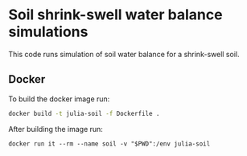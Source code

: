 # Soil shrink-swell water balance simulations

This code runs simulation of soil water balance for a shrink-swell soil.

## Docker

To build the docker image run:

```bash
docker build -t julia-soil -f Dockerfile .
```

After building the image run:

```
docker run it --rm --name soil -v "$PWD":/env julia-soil
```



